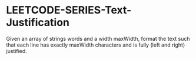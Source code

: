 # LEETCODE-SERIES-Text-Justification
Given an array of strings words and a width maxWidth, format the text such that each line has exactly maxWidth characters and is fully (left and right) justified.
